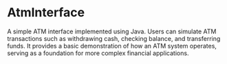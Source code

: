 # AtmInterface
A simple ATM interface implemented using Java. Users can simulate ATM transactions such as withdrawing cash, checking balance, and transferring funds. It provides a basic demonstration of how an ATM system operates, serving as a foundation for more complex financial applications.
